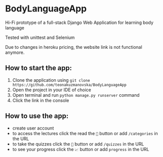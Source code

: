 # BodyLanguageApp
Hi-Fi prototype of a full-stack Django Web Application for learning body language

Tested with unittest and Selenium

Due to changes in heroku pricing, the website link is not functional anymore.

## How to start the app:

1. Clone the application using `git clone https://github.com/teonakuzmanovska/BodyLanguageApp`
2. Open the project in your IDE of choice
3. Open terminal and run `python manage.py runserver` command
4. Click the link in the console

## How to use the app:
- create user account
- to access the lectures click the read the  `📖` button or add `/categories` in the URL
- to take the quizzes click the `📝` button or add `/quizzes` in the URL
- to see your progress click the `📈` button or add `progress` in the URL
